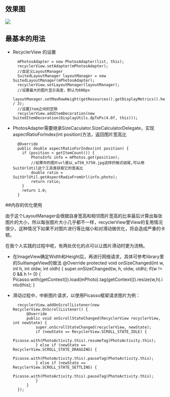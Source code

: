 ## 效果图
  ![](https://github.com/asdzheng/SuitedRecyclerView/blob/master/screenshot.png)

## 最基本的用法
- RecyclerView 的设置

        mPhotosAdapter = new PhotosAdapter(list, this);
        recyclerView.setAdapter(mPhotosAdapter);
        //自定义LayoutManager
        SuitedLayoutManager layoutManager = new SuitedLayoutManager(mPhotosAdapter);
        recyclerView.setLayoutManager(layoutManager);
        //设置最大的图片显示高度，默认为600px
        layoutManager.setMaxRowHeight(getResources().getDisplayMetrics().heightPixels / 3);
        //设置Item之间的空隙
        recyclerView.addItemDecoration(new SuitedItemDecoration(DisplayUtils.dpToPx(4.0f, this)));

- PhotosAdapter需要继承SizeCaculator.SizeCalculatorDelegate，实现aspectRatioForIndex(int position)方法，返回图片宽高比
        
    
        @Override
        public double aspectRatioForIndex(int position) {
          if (position < getItemCount()) {
              PhotoInfo info = mPhotos.get(position);
              //如果你的图片url是以_w750_h750.jpg这样的格式结尾,可以用SuitUrlUtil这个工具类获取它的宽高比
              double ratio = SuitUrlUtil.getAspectRadioFromUrl(info.photo);
              return ratio;
          }
          return 1.0;
        } 

##内存的优化使用

由于这个LayoutManager会根据自身宽高和相邻图片宽高的比率最后计算出每张图片的大小，所以每张图片大小几乎都不一样，recyclerView里View的复用情况很少，这种情况下如果不对图片进行等比缩小和对滑动做优化，将会造成严重的卡顿。

在我个人实践的过程中呢，有两处优化的点可以让图片滑动时更为流畅。

- 在ImageView确定Width和Height后，再进行网络请求，具体可参考library里的SuitIamgeView的做法
          @Override
          protected void onSizeChanged(int w, int h, int oldw, int oldh) {
            super.onSizeChanged(w, h, oldw, oldh);
            if(w != 0 && h != 0) {
                Picasso.with(getContext()).load(mPhoto).tag(getContext()).resize(w,h).into(this);
          }

- 滑动过程中，中断图片请求，以使用Picasso框架请求图片为例：

        recyclerView.addOnScrollListener(new RecyclerView.OnScrollListener() {
            @Override
            public void onScrollStateChanged(RecyclerView recyclerView, int newState) {
                super.onScrollStateChanged(recyclerView, newState);
                if (newState == RecyclerView.SCROLL_STATE_IDLE) {
                    Picasso.with(PhotoActivity.this).resumeTag(PhotoActivity.this);
                } else if (newState == RecyclerView.SCROLL_STATE_DRAGGING) {
                    Picasso.with(PhotoActivity.this).pauseTag(PhotoActivity.this);
                } else if (newState == RecyclerView.SCROLL_STATE_SETTLING) {
                    Picasso.with(PhotoActivity.this).pauseTag(PhotoActivity.this);
                }
            }
        });
  


  
  
  
  
